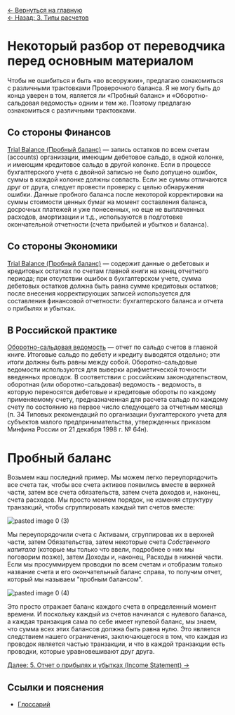 [← Вернуться на главную](https://github.com/aroundblacksneverrelax/publictranslations/wiki/%D0%9C%D0%B5%D1%82%D0%BE%D0%B4-%D0%B4%D0%B2%D0%BE%D0%B9%D0%BD%D0%BE%D0%B9-%D0%B7%D0%B0%D0%BF%D0%B8%D1%81%D0%B8-(The-Double-Entry-Counting-Method),-%D0%9C%D0%B0%D1%80%D1%82%D0%B8%D0%BD-%D0%91%D0%BB%D0%B5)
<br>[← Назад: 3. Типы расчетов](https://github.com/aroundblacksneverrelax/publictranslations/wiki/3.-%D0%9C%D0%B5%D1%82%D0%BE%D0%B4-%D0%B4%D0%B2%D0%BE%D0%B9%D0%BD%D0%BE%D0%B9-%D0%B7%D0%B0%D0%BF%D0%B8%D1%81%D0%B8,-%D0%A2%D0%B8%D0%BF%D1%8B-%D1%81%D1%87%D0%B5%D1%82%D0%BE%D0%B2)

# Некоторый разбор от переводчика перед основным материалом
Чтобы не ошибиться и быть «во всеоружии», предлагаю ознакомиться с различными трактовками Проверочного баланса. Я не могу быть до конца уверен в том, является ли «Пробный баланс» и «Оборотно-сальдовая ведомость» одним и тем же. Поэтому предлагаю ознакомиться с различными трактовками. 

## Со стороны Финансов
[Trial Balance (Пробный баланс)](https://finance_dictionary_en_ru.academic.ru/2769/TRIAL_BALANCE) — запись остатков по всем счетам (accounts) организации, имеющим дебетовое сальдо, в одной колонке, и имеющим кредитовое сальдо в другой колонке. Если в процессе бухгалтерского учета с двойной записью не было допущено ошибок, суммы в каждой колонке должны совпасть. Если же суммы отличаются друг от друга, следует провести проверку с целью обнаружения ошибки. Данные пробного баланса после некоторой корректировки на суммы стоимости ценных бумаг на момент составления баланса, досрочных платежей и уже понесенных, но еще не выплаченных расходов, амортизации и т.д., используются в подготовке окончательной отчетности (счета прибылей и убытков и баланса). 

## Со стороны Экономики
[Trial Balance (Пробный баланс)](https://economy_en_ru.academic.ru/64774/trial_balance) — содержит данные о дебетовых и кредитовых остатках по счетам главной книги на конец отчетного периода; при отсутствии ошибок в бухгалтерском учете, сумма дебетовых остатков должна быть равна сумме кредитовых остатков; после внесения корректирующих записей используется для составления финансовой отчетности: бухгалтерского баланса и отчета о прибылях и убытках.

## В Российской практике 
[Оборотно-сальдовая ведомость](https://technical_translator_dictionary.academic.ru/140403/%D0%BE%D0%B1%D0%BE%D1%80%D0%BE%D1%82%D0%BD%D0%BE-%D1%81%D0%B0%D0%BB%D1%8C%D0%B4%D0%BE%D0%B2%D0%B0%D1%8F_%D0%B2%D0%B5%D0%B4%D0%BE%D0%BC%D0%BE%D1%81%D1%82%D1%8C) — отчет по сальдо счетов в главной книге. Итоговые сальдо по дебету и кредиту выводятся отдельно; эти итоги должны быть равны между собой. Оборотно-сальдовые ведомости используются для выверки арифметической точности введенных проводок.
В соответствии с российским законодательством, оборотная (или оборотно-сальдовая) ведомость - ведомость, в которую переносятся дебетовые и кредитовые обороты по каждому применяемому счету, предназначенная для расчета сальдо по каждому счету по состоянию на первое число следующего за отчетным месяца (п. 34 Типовых рекомендаций по организации бухгалтерского учета для субъектов малого предпринимательства, утвержденных приказом Минфина России от 21 декабря 1998 г. № 64н).

# Пробный баланс
Возьмем наш последний пример. Мы можем легко переупорядочить все счета так, чтобы все счета активов появились вместе в верхней части, затем все счета обязательств, затем счета доходов и, наконец, счета расходов. Мы просто меняем порядок, не изменяя структуру транзакций, чтобы сгруппировать каждый тип счетов вместе: 

![pasted image 0 (3)](https://user-images.githubusercontent.com/14002721/80948636-342ea000-8dfb-11ea-9629-0813a3f2460a.png)

Мы переупорядочили счета с Активами, сгруппировав их в верхней части, затем Обязательства, затем некоторые счета _Собственного капитала_ (которые мы только что ввели, подробнее о них мы поговорим позже), затем Доходы и, наконец, Расходы в нижней части. Если мы просуммируем проводки по всем счетам и отобразим только название счета и его окончательный баланс справа, то получим отчет, который мы называем "пробным балансом". 

![pasted image 0 (4)](https://user-images.githubusercontent.com/14002721/80951443-963dd400-8e00-11ea-8505-2a1cf4c21f31.png)

Это просто отражает баланс каждого счета в определенный момент времени. И поскольку каждый из счетов начинался с нулевого баланса, а каждая транзакция сама по себе имеет нулевой баланс, мы знаем, что сумма всех этих балансов должна быть равна нулю. Это является следствием нашего ограничения, заключающегося в том, что каждая из проводок является частью транзакции, и что в каждой транзакции есть проводки, которые уравновешивают друг друга.

[Далее: 5. Отчет о прибылях и убытках (Income Statement) →](https://github.com/aroundblacksneverrelax/publictranslations/wiki/5.-%D0%9C%D0%B5%D1%82%D0%BE%D0%B4-%D0%B4%D0%B2%D0%BE%D0%B9%D0%BD%D0%BE%D0%B9-%D0%B7%D0%B0%D0%BF%D0%B8%D1%81%D0%B8,-%D0%9E%D1%82%D1%87%D0%B5%D1%82-%D0%BE-%D0%BF%D1%80%D0%B8%D0%B1%D1%8B%D0%BB%D1%8F%D1%85-%D0%B8-%D1%83%D0%B1%D1%8B%D1%82%D0%BA%D0%B0%D1%85-(Income-Statement))

## Ссылки и пояснения
- [Глоссарий](https://github.com/aroundblacksneverrelax/publictranslations/wiki/0.-%D0%9C%D0%B5%D1%82%D0%BE%D0%B4-%D0%B4%D0%B2%D0%BE%D0%B9%D0%BD%D0%BE%D0%B9-%D0%B7%D0%B0%D0%BF%D0%B8%D1%81%D0%B8,-%D0%93%D0%BB%D0%BE%D1%81%D1%81%D0%B0%D1%80%D0%B8%D0%B9)
